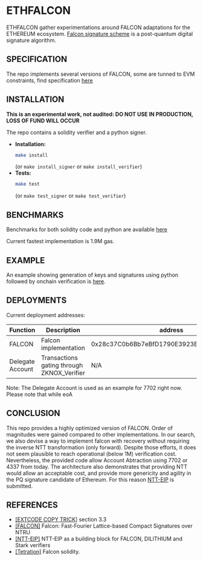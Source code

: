 # ETHFALCON

ETHFALCON gather experimentations around FALCON adaptations for the ETHEREUM ecosystem. [Falcon signature scheme](https://falcon-sign.info/) is a post-quantum digital signature algorithm. 




## SPECIFICATION

The repo implements several versions of FALCON, some are tunned to EVM constraints, find specification [here](./doc/specification.md) 


## INSTALLATION

**This is an experimental work, not audited: DO NOT USE IN PRODUCTION, LOSS OF FUND WILL OCCUR**

The repo contains a solidity verifier and a python signer. 

* **Installation:**
    ```bash
    make install
    ```
    (or `make install_signer` or `make install_verifier`)
* **Tests:**
    ```bash
    make test
    ```
    (or `make test_signer` or `make test_verifier`)

## BENCHMARKS

Benchmarks for both solidity code and python are available [here](./doc/benchmarks.md)

Current fastest implementation is 1.9M gas.


## EXAMPLE

An example showing generation of keys and signatures using python followed by onchain verification is [here](./doc/example.md).

## DEPLOYMENTS

Current deployment addresses:

| Function                   | Description               |address | networks |
|------------------------|---------------------|---------------------|---------------------|
| FALCON     | Falcon implementation      | 0x28c37C0b6Bb7eBfD1790E3923E1E89B562d9DdbF | Holesky|
| Delegate Account      | Transactions gating through ZKNOX_Verifier      | N/A | N/A |

Note: The Delegate Account is used as an example for 7702 right now. Please note that while eoA 

## CONCLUSION

This repo provides a highly optimized version of FALCON. Order of magnitudes were gained compared to other implementations. In our search, we also devise a way to implement falcon with recovery without requiring the inverse NTT transformation (only forward).
Despite those efforts, it does not seem plausible to reach operational (below 1M) verification cost. Nevertheless, the provided code allow Account Abtraction using 7702 or 4337 from today.
The architecture also demonstrates that providing NTT would allow an acceptable cost, and provide more genericity and agility in the PQ signature candidate of Ethereum. For this reason [NTT-EIP]() is submitted.

## REFERENCES
- [[EXTCODE COPY TRICK]](https://eprint.iacr.org/2023/939) section 3.3
- [[FALCON]](https://falcon-sign.info/falcon.pdf) Falcon: Fast-Fourier Lattice-based
Compact Signatures over NTRU
- [[NTT-EIP]]() NTT-EIP as a building block for FALCON, DILITHIUM and Stark verifiers 
- [[Tetration]](https://github.com/Tetration-Lab/falcon-solidity/blob/main/src/Falcon.sol) Falcon solidity.
